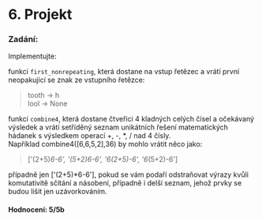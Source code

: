 # 6. Projekt

### Zadání:
Implementujte:  
  
funkci ```first_nonrepeating```, která dostane na vstup řetězec a vrátí první neopakující se znak ze vstupního řetězce:
> tooth -> h  
lool -> None  
  
funkci ```combine4```, která dostane čtveřici 4 kladných celých čísel a očekávaný výsledek a vrátí setříděný seznam  unikátních řešení
matematických hádanek s výsledkem operací +, -, *, / nad 4 čísly.  
Například combine4([6,6,5,2],36) by mohlo vrátit něco jako:  
>['(2+5)*6-6', '(5+2)*6-6', '6*(2+5)-6', '6*(5+2)-6']  

případně jen ['(2+5)*6-6'], pokud se vám podaří odstraňovat výrazy kvůli komutativitě sčítání a násobení,
případně i delší seznam, jehož prvky se budou lišit jen uzávorkováním.



#### Hodnocení: 5/5b
